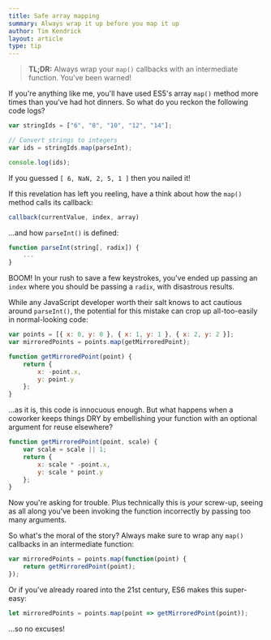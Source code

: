 ```yaml
---
title: Safe array mapping
summary: Always wrap it up before you map it up
author: Tim Kendrick
layout: article
type: tip
---
```


> **TL;DR:** Always wrap your `map()` callbacks with an intermediate function. You've been warned!

If you're anything like me, you'll have used ES5's array `map()` method more times than you've had hot dinners. So what do you reckon the following code logs?

```javascript
var stringIds = ["6", "8", "10", "12", "14"];

// Convert strings to integers
var ids = stringIds.map(parseInt);

console.log(ids);
```

If you guessed `[ 6, NaN, 2, 5, 1 ]` then you nailed it!


If this revelation has left you reeling, have a think about how the `map()` method calls its callback:

```javascript
callback(currentValue, index, array)
```

...and how `parseInt()` is defined:

```javascript
function parseInt(string[, radix]) {
	...
}
```

BOOM! In your rush to save a few keystrokes, you've ended up passing an `index` where you should be passing a `radix`, with disastrous results.

While any JavaScript developer worth their salt knows to act cautious around `parseInt()`, the potential for this mistake can crop up all-too-easily in normal-looking code:

```javascript
var points = [{ x: 0, y: 0 }, { x: 1, y: 1 }, { x: 2, y: 2 }];
var mirroredPoints = points.map(getMirroredPoint);

function getMirroredPoint(point) {
	return {
		x: -point.x,
		y: point.y
	};
}
```

...as it is, this code is innocuous enough. But what happens when a coworker keeps things DRY by embellishing your function with an optional argument for reuse elsewhere?

```javascript
function getMirroredPoint(point, scale) {
	var scale = scale || 1;
	return {
		x: scale * -point.x,
		y: scale * point.y
	};
}
```

Now you're asking for trouble. Plus technically this is _your_ screw-up, seeing as all along you've been invoking the function incorrectly by passing too many arguments.

So what's the moral of the story? Always make sure to wrap any `map()` callbacks in an intermediate function:

```javascript
var mirroredPoints = points.map(function(point) {
	return getMirroredPoint(point);
});
```

Or if you've already roared into the 21st century, ES6 makes this super-easy:

```javascript
let mirroredPoints = points.map(point => getMirroredPoint(point));
```

...so no excuses!
